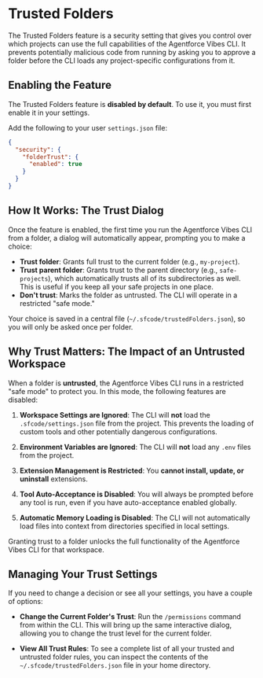 # Trusted Folders

The Trusted Folders feature is a security setting that gives you control over which projects can use the full capabilities of the Agentforce Vibes CLI. It prevents potentially malicious code from running by asking you to approve a folder before the CLI loads any project-specific configurations from it.

## Enabling the Feature

The Trusted Folders feature is **disabled by default**. To use it, you must first enable it in your settings.

Add the following to your user `settings.json` file:

```json
{
  "security": {
    "folderTrust": {
      "enabled": true
    }
  }
}
```

## How It Works: The Trust Dialog

Once the feature is enabled, the first time you run the Agentforce Vibes CLI from a folder, a dialog will automatically appear, prompting you to make a choice:

- **Trust folder**: Grants full trust to the current folder (e.g., `my-project`).
- **Trust parent folder**: Grants trust to the parent directory (e.g., `safe-projects`), which automatically trusts all of its subdirectories as well. This is useful if you keep all your safe projects in one place.
- **Don't trust**: Marks the folder as untrusted. The CLI will operate in a restricted "safe mode."

Your choice is saved in a central file (`~/.sfcode/trustedFolders.json`), so you will only be asked once per folder.

## Why Trust Matters: The Impact of an Untrusted Workspace

When a folder is **untrusted**, the Agentforce Vibes CLI runs in a restricted "safe mode" to protect you. In this mode, the following features are disabled:

1.  **Workspace Settings are Ignored**: The CLI will **not** load the `.sfcode/settings.json` file from the project. This prevents the loading of custom tools and other potentially dangerous configurations.

2.  **Environment Variables are Ignored**: The CLI will **not** load any `.env` files from the project.

3.  **Extension Management is Restricted**: You **cannot install, update, or uninstall** extensions.

4.  **Tool Auto-Acceptance is Disabled**: You will always be prompted before any tool is run, even if you have auto-acceptance enabled globally.

5.  **Automatic Memory Loading is Disabled**: The CLI will not automatically load files into context from directories specified in local settings.

Granting trust to a folder unlocks the full functionality of the Agentforce Vibes CLI for that workspace.

## Managing Your Trust Settings

If you need to change a decision or see all your settings, you have a couple of options:

- **Change the Current Folder's Trust**: Run the `/permissions` command from within the CLI. This will bring up the same interactive dialog, allowing you to change the trust level for the current folder.

- **View All Trust Rules**: To see a complete list of all your trusted and untrusted folder rules, you can inspect the contents of the `~/.sfcode/trustedFolders.json` file in your home directory.
